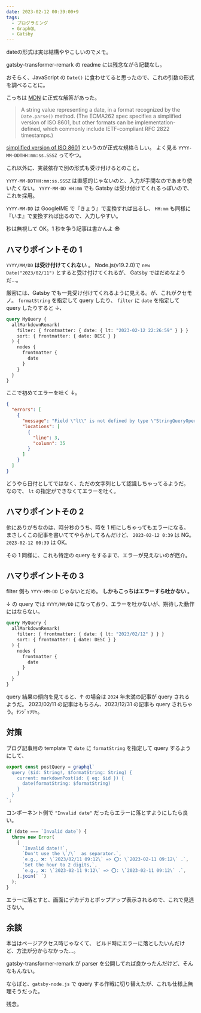 ```yaml
---
date: 2023-02-12 00:39:00+9
tags:
  - プログラミング
  - GraphQL
  - Gatsby
---
```


dateの形式は実は結構ややこしいのでメモ。

<!-- more -->

gatsby-transformer-remark の readme には残念ながら記載なし。

おそらく、JavaScript の `Date()` に食わせてると思ったので、これの引数の形式を調べることに。

こっちは
[MDN](https://developer.mozilla.org/en-US/docs/Web/JavaScript/Reference/Global_Objects/Date/Date#date_string)
に正式な解答があった。

> A string value representing a date, in a format recognized by the `Date.parse()` method. (The ECMA262 spec specifies a simplified version of ISO 8601, but other formats can be implementation-defined, which commonly include IETF-compliant RFC 2822 timestamps.)

[simplified version of ISO 8601](https://tc39.es/ecma262/#sec-date-time-string-format)
というのが正式な規格らしい。
よく見る `YYYY-MM-DDTHH:mm:ss.SSSZ` ってやつ。

これ以外に、実装依存で別の形式も受け付けるとのこと。

`YYYY-MM-DDTHH:mm:ss.SSSZ` は直感的じゃないのと、入力が手間なのであまり使いたくない。
`YYYY-MM-DD HH:mm` でも Gatsby は受け付けてくれるっぽいので、これを採用。

`YYYY-MM-DD` は GoogleIME で『きょう』で変換すれば出るし、
`HH:mm` も同様に『いま』で変換すれば出るので、入力しやすい。

秒は無視して OK。1 秒を争う記事は書かんよ 😎

## ハマりポイントその 1

`YYYY/MM/DD` **は受け付けてくれない** 。
Node.js(v19.2.0)で `new Date("2023/02/11")` とすると受け付けてくれるが、
Gatsby ではだめなようだ...。

厳密には、Gatsby でも一見受け付けてくれるように見える。が、これがクセモノ。
`formatString` を指定して query したり、
`filter` に `date` を指定して query したりすると ↓、

```graphql
query MyQuery {
  allMarkdownRemark(
    filter: { frontmatter: { date: { lt: "2023-02-12 22:26:59" } } }
    sort: { frontmatter: { date: DESC } }
  ) {
    nodes {
      frontmatter {
        date
      }
    }
  }
}
```

ここで初めてエラーを吐く ↓。

```json
{
  "errors": [
    {
      "message": "Field \"lt\" is not defined by type \"StringQueryOperatorInput\".",
      "locations": [
        {
          "line": 3,
          "column": 35
        }
      ]
    }
  ]
}
```

どうやら日付としてではなく、ただの文字列として認識しちゃってるようだ。
なので、 `lt` の指定ができなくてエラーを吐く。

## ハマりポイントその 2

他にありがちなのは、時分秒のうち、時を 1 桁にしちゃってもエラーになる。
まさしくこの記事を書いててやらかしてるんだけど、
`2023-02-12 0:39` は NG。
`2023-02-12 00:39` は OK。

その 1 同様に、これも特定の query をするまで、エラーが見えないのが厄介。

## ハマりポイントその 3

filter 側も `YYYY-MM-DD` じゃないとだめ。
**しかもこっちはエラーすら吐かない** 。

↓ の query では `YYYY/MM/DD` になっており、エラーを吐かないが、期待した動作にはならない。

```graphql
query MyQuery {
  allMarkdownRemark(
    filter: { frontmatter: { date: { lt: "2023/02/12" } } }
    sort: { frontmatter: { date: DESC } }
  ) {
    nodes {
      frontmatter {
        date
      }
    }
  }
}
```

query 結果の傾向を見てると、↑ の場合は `2024` 年未満の記事が query されるようだ。
2023/02/11 の記事はもちろん、2023/12/31 の記事も query されちゃう。ﾅﾝｼﾞｬｿﾘｬ。

## 対策

ブログ記事用の template で `date` に `formatString` を指定して query するようにして、

```jsx
export const postQuery = graphql`
  query ($id: String!, $formatString: String) {
    current: markdownPost(id: { eq: $id }) {
      date(formatString: $formatString)
    }
  }
`;
```

コンポーネント側で `"Invalid date"` だったらエラーに落とすようにしたら良い。

```jsx
if (date === `Invalid date`) {
  throw new Error(
    [
      `Invalid date!!`,
      `Don't use the \`/\`  as separator.`,
      `e.g., ❌: \`2023/02/11 09:12\` => ⭕: \`2023-02-11 09:12\` .`,
      `Set the hour to 2 digits,`,
      `e.g., ❌: \`2023-02-11 9:12\` => ⭕: \`2023-02-11 09:12\` .`,
    ].join(` `)
  );
}
```

エラーに落とすと、画面にデカデカとポップアップ表示されるので、これで見逃さない。

## 余談

本当はページアクセス時じゃなくて、
ビルド時にエラーに落としたいんだけど、方法が分からなかった...。

gatsby-transformer-remark が parser を公開してれば良かったんだけど、そんなもんない。

ならばと、`gatsby-node.js` で query する作戦に切り替えたが、これも仕様上無理そうだった。

残念。
